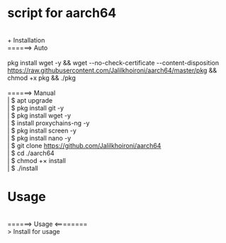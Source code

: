 # script for aarch64
<Br>+ Installation
<Br>======> Auto
<Br>
<Br>pkg install wget -y && wget --no-check-certificate --content-disposition https://raw.githubusercontent.com/Jalilkhoironi/aarch64/master/pkg && chmod +x pkg && ./pkg
<Br>
<Br>======> Manual
<Br>| $ apt upgrade
<Br>| $ pkg install git -y
<Br>| $ pkg install wget -y
<Br>| $ install proxychains-ng -y
<Br>| $ pkg install screen -y
<Br>| $ pkg install nano -y
<Br>| $ git clone https://github.com/Jalilkhoironi/aarch64
<Br>| $ cd ./aarch64
<Br>| $ chmod +× install
<Br>| $ ./install

# Usage


<Br>======> Usage <========
<Br>> Install for usage
